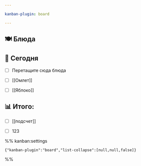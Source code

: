 ```yaml
---

kanban-plugin: board

---
```


## 🍽 Блюда



## 📅 Сегодня

- [ ] Перетащите сюда блюда
- [ ] [[Омлет]]
- [ ] [[Яблоко]]


## 📊 Итого:

- [ ] [[подсчет]]
- [ ] 123




%% kanban:settings
```
{"kanban-plugin":"board","list-collapse":[null,null,false]}
```
%%